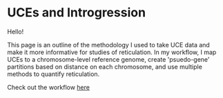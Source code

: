 # **UCEs and Introgression**

Hello!

This page is an outline of the methodology I used to take UCE data and make it more informative for studies of reticulation. In my workflow, I map UCEs to a chromosome-level reference genome, create 'psuedo-gene' partitions based on distance on each chromosome, and use multiple methods to quantify reticulation. 

Check out the workflow [here](https://github.com/jomhoff/UCEs-and-Introgression/blob/main/brevirostris-UCE.md)
